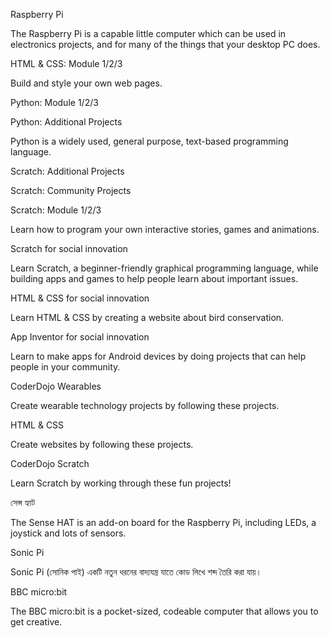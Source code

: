 Raspberry Pi

The Raspberry Pi is a capable little computer which can be used in electronics projects, and for many of the things that your desktop PC does.

HTML & CSS: Module 1/2/3

Build and style your own web pages.

Python: Module 1/2/3

Python: Additional Projects

Python is a widely used, general purpose, text-based programming language.

Scratch: Additional Projects

Scratch: Community Projects

Scratch: Module 1/2/3

Learn how to program your own interactive stories, games and animations.

Scratch for social innovation

Learn Scratch, a beginner-friendly graphical programming language, while building apps and games to help people learn about important issues.

HTML & CSS for social innovation

Learn HTML & CSS by creating a website about bird conservation.

App Inventor for social innovation

Learn to make apps for Android devices by doing projects that can help people in your community.

CoderDojo Wearables

Create wearable technology projects by following these projects.

HTML & CSS

Create websites by following these projects.

CoderDojo Scratch

Learn Scratch by working through these fun projects!

সেন্স হ্যাট

The Sense HAT is an add-on board for the Raspberry Pi, including LEDs, a joystick and lots of sensors.

Sonic Pi

Sonic Pi (সোনিক পাই) একটি নতুন ধরনের বাদ্যযন্ত্র যাতে কোড লিখে শব্দ তৈরি করা যায়।

BBC micro:bit

The BBC micro:bit is a pocket-sized, codeable computer that allows you to get creative.